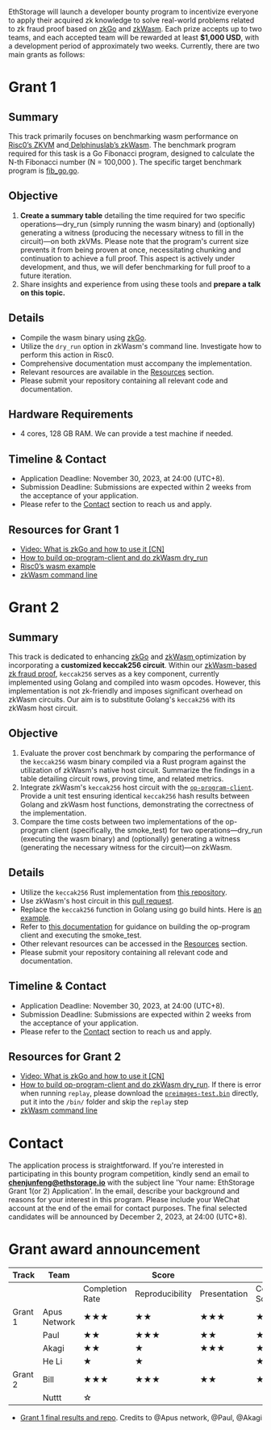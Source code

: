 EthStorage will launch a developer bounty program to incentivize everyone to apply their acquired zk knowledge to solve real-world problems related to zk fraud proof based on [zkGo](https://github.com/ethstorage/go/tree/zkGo) and [zkWasm](https://github.com/ethstorage/zkWasm/tree/dev). Each prize accepts up to two teams, and  each accepted team will be rewarded at least **$1,000 USD**, with a development period of approximately two weeks. Currently, there are two main grants as follows:

# Grant 1

## Summary
This track primarily focuses on benchmarking wasm performance on[ Risc0’s ZKVM](https://github.com/risc0/risc0/tree/main) and[ Delphinuslab’s zkWasm](https://github.com/ethstorage/zkWasm/tree/dev). The benchmark program required for this task is a Go Fibonacci program, designed to calculate the N-th Fibonacci number (N = 100,000 ). The specific target benchmark program is [fib_go.go](https://github.com/ethstorage/go/blob/zkGo/zkgo_examples/fib/fib_go.go).

## Objective
1. **Create a summary table** detailing the time required for two specific operations—dry_run (simply running the wasm binary) and  (optionally) generating a witness (producing the necessary witness to fill in the circuit)—on both zkVMs. Please note that the program's current size prevents it from being proven at once, necessitating chunking and continuation to achieve a full proof. This aspect is actively under development, and thus, we will defer benchmarking for full proof to a future iteration.
2. Share insights and experience from using these tools and **prepare a talk on this topic.**

## Details
* Compile the wasm binary using [zkGo](https://github.com/ethstorage/go/tree/zkGo).
* Utilize the `dry_run` option in zkWasm's command line. Investigate how to perform this action in Risc0.
* Comprehensive documentation must accompany the implementation.
* Relevant resources are available in the [Resources](#resources-for-grant-1) section.
* Please submit your repository containing all relevant code and documentation.

## Hardware Requirements
* 4 cores, 128 GB RAM. We can provide a test machine if needed.

## Timeline & Contact
* Application Deadline: November 30, 2023, at 24:00 (UTC+8).
* Submission Deadline: Submissions are expected within 2 weeks from the acceptance of your application.
* Please refer to the [Contact](#contact) section to reach us and apply.

## Resources for Grant 1
* [Video: What is zkGo and how to use it [CN]](https://www.youtube.com/watch?v=272hvhwYP4U (CN))
* [How to build op-program-client and do zkWasm dry_run](https://github.com/ethstorage/optimism/blob/js-io/op-program/README.md#op-program-zkwasm)
* [Risc0’s wasm example](https://github.com/risc0/risc0/blob/main/examples/wasm/README.md)
* [zkWasm command line](https://github.com/ethstorage/zkWasm/tree/dev#command-line)


# Grant 2

## Summary
This track is dedicated to enhancing [zkGo](https://github.com/ethstorage/go/tree/zkGo) and [zkWasm ](https://github.com/DelphinusLab/zkWasm)optimization by incorporating a **customized keccak256 circuit**. Within our [zkWasm-based zk fraud proof](https://ethstorage.medium.com/advancing-towards-zk-fraud-proof-zkgo-compiling-l2-geth-into-zk-compatible-wasm-a03319bec935), `keccak256` serves as a key component, currently implemented using Golang and compiled into wasm opcodes. However, this implementation is not zk-friendly and imposes significant overhead on zkWasm circuits. Our aim is to substitute Golang's `keccak256` with its zkWasm host circuit.


## Objective
1. Evaluate the prover cost benchmark by comparing the performance of the `keccak256` wasm binary compiled via a Rust program against the utilization of zkWasm's native host circuit. Summarize the findings in a table detailing circuit rows, proving time, and related metrics.
2. Integrate zkWasm's `keccak256` host circuit with the <code>[op-program-client](https://github.com/ethstorage/optimism/blob/js-io/op-program/README.md#op-program-zkwasm)</code>. Provide a unit test ensuring identical <code>keccak256</code> hash results between Golang and zkWasm host functions, demonstrating the correctness of the implementation.
3. Compare the time costs between two implementations of the op-program client (specifically, the smoke_test) for two operations—dry_run (executing the wasm binary) and (optionally) generating a witness (generating the necessary witness for the circuit)—on zkWasm.

## Details
* Utilize the `keccak256` Rust implementation from [this repository](https://github.com/taikoxyz/zkevm-circuits/blob/main/keccak256/src/keccak_arith.rs).
* Use zkWasm's host circuit in this [pull request](https://github.com/DelphinusLab/zkWasm-host-circuits/pull/70).
* Replace the `keccak256` function in Golang using go build hints. Here is [an example](https://github.com/ethstorage/go/blob/ec275ab21658df61b73bc070640c41f8a391f18a/zkgo_examples/fib/fib_zkgo.go#L7).
* Refer to [this documentation](https://github.com/ethstorage/optimism/blob/js-io/op-program/README.md) for guidance on building the op-program client and executing the smoke_test.
* Other relevant resources can be accessed in the [Resources](#resources-for-grant-2) section.
* Please submit your repository containing all relevant code and documentation.


## Timeline & Contact
* Application Deadline: November 30, 2023, at 24:00 (UTC+8).
* Submission Deadline: Submissions are expected within 2 weeks from the acceptance of your application.
* Please refer to the [Contact](#contact) section to reach us and apply.

## Resources for Grant 2
* [Video: What is zkGo and how to use it [CN]](https://www.youtube.com/watch?v=272hvhwYP4U (CN))
* [How to build op-program-client and do zkWasm dry_run](https://github.com/ethstorage/optimism/blob/js-io/op-program/README.md#op-program-zkwasm). If there is error when running `replay`, please download the [`preimages-test.bin`](./preimages-test.bin) directly, put it into the `/bin/` folder and skip the `replay` step
* [zkWasm command line](https://github.com/ethstorage/zkWasm/tree/dev#command-line)

# Contact
The application process is straightforward. If you're interested in participating in this bounty program competition, kindly send an email to **[chenjunfeng@ethstorage.io](mailto:chenjunfeng@ethstorage.io)** with the subject line 'Your name: EthStorage Grant 1(or 2) Application'. In the email, describe your background and reasons for your interest in this program. Please include your WeChat account at the end of the email for contact purposes. The final selected candidates will be announced by December 2, 2023, at 24:00 (UTC+8).

# Grant award announcement
| Track   | Team         |                 |    Score        |              |                 | Reward($) | Repo |
|---------|--------------|-----------------|-----------------|--------------|-----------------|-----------|------|
|         |              | Completion Rate | Reproducibility | Presentation | Composite Score |           |      |
| Grant 1 | Apus Network | ★★★           | ★★             | ★★★         | ★★★           | 1000      | [Link]([https://github.com/Akagi201/zkvm-benchmark](https://github.com/apuslabs/ethstorage-zkvm-zkwasm-fib-benchmark)) |
|         | Paul         | ★★             | ★★★           | ★★           | ★★☆           | 1000      | [Link](https://github.com/ChengYueJia/EthStorage-Grant/tree/feat/grant-1)    |
|         | Akagi        | ★★             | ★              | ★★★         | ★★             | 700       | [Link](https://github.com/Akagi201/zkvm-benchmark)     |
|         | He Li        | ★              | ★               |              | ★              | 200       | [Link](https://github.com/lidashu/EthStorage-Grant/tree/feature/lidashu)     |
| Grant 2 | Bill         | ★★★           | ★★★           | ★★           | ★★★           | 1000      | [Link](https://hackmd.io/@billzkp/HyuPgN4LT)     |
|         | Nuttt        | ☆              |                 |               |                 | 100      |      |

- [Grant 1 final results and repo](https://github.com/ethstorage/EthStorage-Grant/tree/zk/grant-1). Credits to @Apus network, @Paul, @Akagi 
